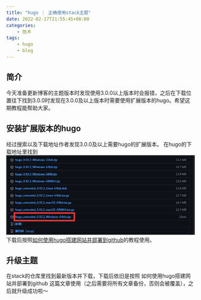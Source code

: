 ```yaml
---
title: "hugo ｜ 正确使用stack主题"
date: 2022-02-17T21:55:45+08:00
categories:
    - 技术
tags:
    - hugo
    - blog
---
```


## 简介
今天准备更新博客的主题版本时发现使用3.0.0以上版本时会报错，之后在下载位置往下找到3.0.0时发现在3.0.0及以上版本时需要使用扩展版本的hugo。希望这期教程能帮助大家。
## 安装扩展版本的hugo
经过搜索以及下载地址作者发现3.0.0及以上需要hugo的扩展版本。
在hugo的下载地址里找到![](hugo扩展版本下载.png)下载后按照[如何使用hugo搭建网站并部署到github](https://baimao01.github.io/2022/如何使用hugo搭建网站并部署到github/)的教程使用。
## 升级主题
在stack的仓库里找到最新版本并下载，下载后依旧是按照 如何使用hugo搭建网站并部署到github 这篇文章使用（之后需要将所有文章备份，否则会被覆盖），之后就升级成功啦～